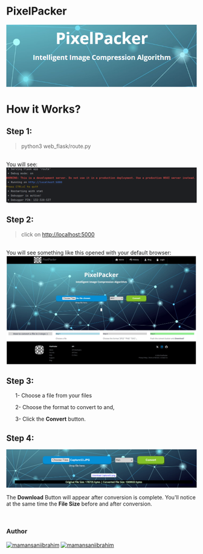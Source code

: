 <h1>PixelPacker</h1>
<img src="img_2.png" alt="PixelPacker">
<br>

<h1>How it Works?</h1>
<h2>Step 1:</h2>

>python3 web_flask/route.py

<br>
You will see: 
<img src="img.png">
<h2>Step 2:</h2>

>click on <http://localhost:5000>

<br>
You will see something like this opened with your default browser:

<img src="Capture53.JPG">

<h2>Step 3:</h2>
<ol>

<p>1- Choose a file from your files</p>
<p>2- Choose the format to convert to and,</p> 
<p>3- Click the <strong>Convert</strong> button.</p>
</ol>

<h2>Step 4:</h2>
<img src="img_1.png">
<p>The <strong>Download</strong> Button will appear after conversion is complete. You'll notice at the same time the <strong>File Size</strong> before and after conversion.</p>

<br>
<h3>Author</h3>
<a href="https://www.linkedin.com/in/maman-sani-ibrahim" target="blank"><img align="center" src="https://raw.githubusercontent.com/rahuldkjain/github-profile-readme-generator/master/src/images/icons/Social/linked-in-alt.svg" alt="mamansaniibrahim" height="30" width="40" /></a>
<a href="https://twitter.com/msaniibrahim_" target="blank"><img align="center" src="https://raw.githubusercontent.com/rahuldkjain/github-profile-readme-generator/master/src/images/icons/Social/twitter.svg" alt="mamansaniibrahim" height="30" width="40" /></a>
